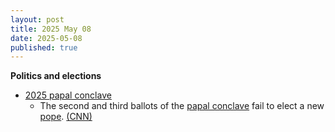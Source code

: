 ```yaml
---
layout: post
title: 2025 May 08
date: 2025-05-08
published: true
---
```



**Politics and elections**

* [2025 papal conclave](https://en.wikipedia.org/wiki/2025_papal_conclave "2025 papal conclave")
  + The second and third ballots of the [papal conclave](https://en.wikipedia.org/wiki/Papal_conclave "Papal conclave") fail to elect a new [pope](https://en.wikipedia.org/wiki/Pope "Pope"). [(CNN)](https://www.cnn.com/world/live-news/new-pope-conclave-day-two-05-08-25)
